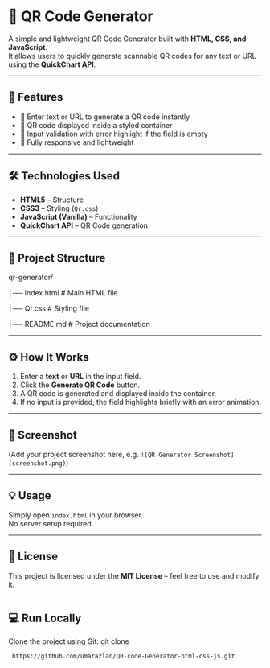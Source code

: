# 📌 QR Code Generator

A simple and lightweight QR Code Generator built with **HTML, CSS, and JavaScript**.  
It allows users to quickly generate scannable QR codes for any text or URL using the **QuickChart API**.

---

## 🚀 Features
- 🔹 Enter text or URL to generate a QR code instantly  
- 🔹 QR code displayed inside a styled container  
- 🔹 Input validation with error highlight if the field is empty  
- 🔹 Fully responsive and lightweight  

---

## 🛠️ Technologies Used
- **HTML5** – Structure  
- **CSS3** – Styling (`Qr.css`)  
- **JavaScript (Vanilla)** – Functionality  
- **QuickChart API** – QR Code generation  

---

## 📂 Project Structure

qr-generator/

│── index.html # Main HTML file

│── Qr.css # Styling file

│── README.md # Project documentation


---

## ⚙️ How It Works
1. Enter a **text** or **URL** in the input field.  
2. Click the **Generate QR Code** button.  
3. A QR code is generated and displayed inside the container.  
4. If no input is provided, the field highlights briefly with an error animation.  

---

## 📸 Screenshot
(Add your project screenshot here, e.g. `![QR Generator Screenshot](screenshot.png)`)

---

## 💡 Usage
Simply open `index.html` in your browser.  
No server setup required.  

---

## 📜 License
This project is licensed under the **MIT License** – feel free to use and modify it.  

---
## 💻 Run Locally

Clone the project using Git:
git clone
```bash
 https://github.com/umarazlan/QR-code-Generator-html-css-js.git



